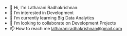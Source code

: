 - 👋 Hi, I’m Latharani Radhakrishnan
- 👀 I’m interested in Development 
- 🌱 I’m currently learning Big Data Analytics
- 💞️ I’m looking to collaborate on Development Projects
- 📫 How to reach me latharaniradhakrishnan@gmail.com

<!---
latharadha/latharadha is a ✨ special ✨ repository because its `README.md` (this file) appears on your GitHub profile.
You can click the Preview link to take a look at your changes.
--->
